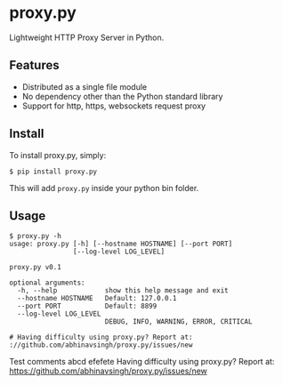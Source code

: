proxy.py
========

Lightweight HTTP Proxy Server in Python.

Features
--------

- Distributed as a single file module
- No dependency other than the Python standard library
- Support for http, https, websockets request proxy

Install
-------

To install proxy.py, simply:

	$ pip install proxy.py

This will add `proxy.py` inside your python bin folder.

Usage
-----

```
$ proxy.py -h
usage: proxy.py [-h] [--hostname HOSTNAME] [--port PORT]
                [--log-level LOG_LEVEL]

proxy.py v0.1

optional arguments:
  -h, --help            show this help message and exit
  --hostname HOSTNAME   Default: 127.0.0.1
  --port PORT           Default: 8899
  --log-level LOG_LEVEL
                        DEBUG, INFO, WARNING, ERROR, CRITICAL

# Having difficulty using proxy.py? Report at:
://github.com/abhinavsingh/proxy.py/issues/new
```


Test comments
abcd efefete
Having difficulty using proxy.py? Report at:
https://github.com/abhinavsingh/proxy.py/issues/new
